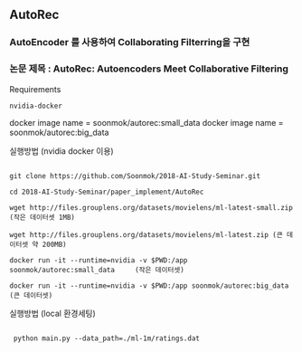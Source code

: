 ## AutoRec

### AutoEncoder 를 사용하여 Collaborating Filterring을 구현

### 논문 제목 : AutoRec: Autoencoders Meet Collaborative Filtering

Requirements 

`nvidia-docker`

docker image name = soonmok/autorec:small_data
docker image name = soonmok/autorec:big_data

실행방법 (nvidia docker 이용)

```docker pull soonmok/autorec:latest

git clone https://github.com/Soonmok/2018-AI-Study-Seminar.git

cd 2018-AI-Study-Seminar/paper_implement/AutoRec

wget http://files.grouplens.org/datasets/movielens/ml-latest-small.zip     (작은 데이터셋 1MB)

wget http://files.grouplens.org/datasets/movielens/ml-latest.zip (큰 데이터셋 약 200MB)

docker run -it --runtime=nvidia -v $PWD:/app soonmok/autorec:small_data     (작은 데이터셋)

docker run -it --runtime=nvidia -v $PWD:/app soonmok/autorec:big_data      (큰 데이터셋)
```



실행방법 (local 환경세팅)

```pip install requirements.txt

 python main.py --data_path=./ml-1m/ratings.dat
